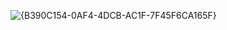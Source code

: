 ![{B390C154-0AF4-4DCB-AC1F-7F45F6CA165F}](https://github.com/user-attachments/assets/af6b9b4f-a2d1-42a0-99b4-b678901ee562)
